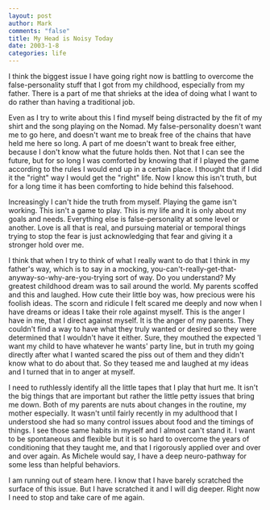 ```yaml
--- 
layout: post
author: Mark
comments: "false"
title: My Head is Noisy Today
date: 2003-1-8
categories: life
---
```

I think the biggest issue I have going right now is battling to overcome the false-personality stuff that I got from my childhood, especially from my father. There is a part of me that shrieks at the idea of doing what I want to do rather than having a traditional job.

Even as I try to write about this I find myself being distracted by the fit of my shirt and the song playing on the Nomad. My false-personality doesn't want me to go here, and doesn't want me to break free of the chains that have held me here so long. A part of me doesn't want to break free either, because I don't know what the future holds then. Not that I can see the future, but for so long I was comforted by knowing that if I played the game according to the rules I would end up in a certain place. I thought that if I did it the "right" way I would get the "right" life. Now I know this isn't truth, but for a long time it has been comforting to hide behind this falsehood.

Increasingly I can't hide the truth from myself. Playing the game isn't working. This isn't a game to play. This is my life and it is only about my goals and needs. Everything else is false-personality at some level or another. Love is all that is real, and pursuing material or temporal things trying to stop the fear is just acknowledging that fear and giving it a stronger hold over me.

I think that when I try to think of what I really want to do that I think in my father's way, which is to say in a mocking, you-can't-really-get-that-anyway-so-why-are-you-trying sort of way. Do you understand? My greatest childhood dream was to sail around the world. My parents scoffed and this and laughed. How cute their little boy was, how precious were his foolish ideas. The scorn and ridicule I felt scared me deeply and now when I have dreams or ideas I take their role against myself. This is the anger I have in me, that I direct against myself. It is the anger of my parents. They couldn't find a way to have what they truly wanted or desired so they were determined that I wouldn't have it either. Sure, they mouthed the expected 'I want my child to have whatever he wants' party line, but in truth my going directly after what I wanted scared the piss out of them and they didn't know what to do about that. So they teased me and laughed at my ideas and I turned that in to anger at myself.

I need to ruthlessly identify all the little tapes that I play that hurt me. It isn't the big things that are important but rather the little petty issues that bring me down. Both of my parents are nuts about changes in the routine, my mother especially. It wasn't until fairly recently in my adulthood that I understood she had so many control issues about food and the timings of things. I see those same habits in myself and I almost can't stand it. I want to be spontaneous and flexible but it is so hard to overcome the years of conditioning that they taught me, and that I rigorously applied over and over and over again. As Michele would say, I have a deep neuro-pathway for some less than helpful behaviors.

I am running out of steam here. I know that I have barely scratched the surface of this issue. But I have scratched it and I will dig deeper. Right now I need to stop and take care of me again.
